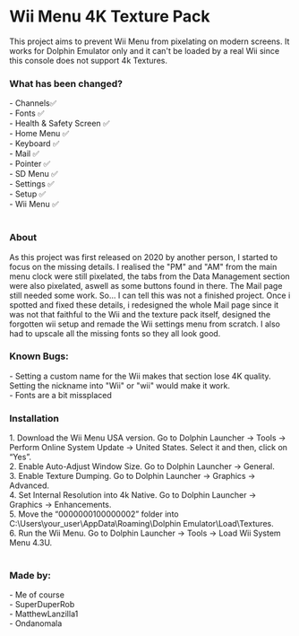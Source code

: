 <h1>Wii Menu 4K Texture Pack</h1>
This project aims to prevent Wii Menu from pixelating on modern screens. It works for Dolphin Emulator only and it can't be loaded by a real Wii since this console does not support 4k Textures.
<br>
<h3>What has been changed?</h3>
- Channels✅ <br>
- Fonts ✅ <br>
- Health & Safety Screen ✅ <br>
- Home Menu ✅ <br>
- Keyboard ✅ <br>
- Mail ✅ <br>
- Pointer ✅ <br>
- SD Menu ✅ <br>
- Settings ✅ <br>
- Setup ✅ <br>
- Wii Menu ✅ <br>
<br>

<h3>About</h3>
As this project was first released on 2020 by another person, I started to focus on the missing details. I realised the "PM" and "AM" from the main menu clock were still pixelated, the tabs from the Data Management section were also pixelated, aswell as some buttons found in there. The Mail page still needed some work. So... I can tell this was not a finished project.
Once i spotted and fixed these details, i redesigned the whole Mail page since it was not that faithful to the Wii and the texture pack itself, designed the forgotten wii setup and remade the Wii settings menu from scratch. I also had to upscale all the missing fonts so they all look good.

<h3>Known Bugs:</h3>
- Setting a custom name for the Wii makes that section lose 4K quality. Setting the nickname into "Wii" or "wii" would make it work. <br>
- Fonts are a bit missplaced <br>

<h3>Installation</h3>
1. Download the Wii Menu USA version. Go to Dolphin Launcher → Tools → Perform Online System Update → United States. Select it and then, click on “Yes”.<br>
2. Enable Auto-Adjust Window Size. Go to Dolphin Launcher → General.<br>
3. Enable Texture Dumping. Go to Dolphin Launcher → Graphics → Advanced.<br>
4. Set Internal Resolution into 4k Native. Go to Dolphin Launcher → Graphics → Enhancements.<br>
5.  Move the “0000000100000002” folder into C:\Users\your_user\AppData\Roaming\Dolphin Emulator\Load\Textures.<br>
6. Run the Wii Menu. Go to Dolphin Launcher → Tools → Load Wii System Menu 4.3U.<br>
<br>
<h3>Made by:</h3>
- Me of course <br>
- SuperDuperRob <br>
- MatthewLanzilla1 <br>
- Ondanomala <br>
